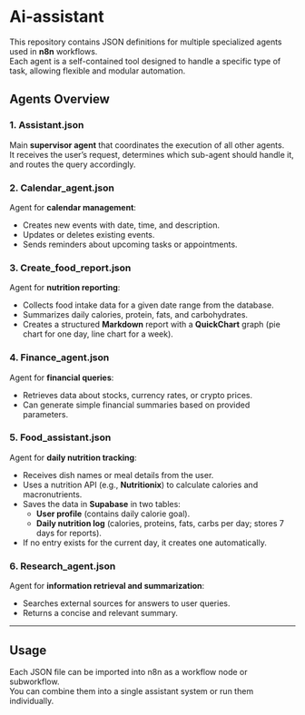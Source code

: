 # Ai‑assistant

This repository contains JSON definitions for multiple specialized agents used in **n8n** workflows.  
Each agent is a self-contained tool designed to handle a specific type of task, allowing flexible and modular automation.

## Agents Overview

### 1. Assistant.json
Main **supervisor agent** that coordinates the execution of all other agents.  
It receives the user’s request, determines which sub-agent should handle it, and routes the query accordingly.

### 2. Calendar_agent.json
Agent for **calendar management**:
- Creates new events with date, time, and description.
- Updates or deletes existing events.
- Sends reminders about upcoming tasks or appointments.

### 3. Create_food_report.json
Agent for **nutrition reporting**:
- Collects food intake data for a given date range from the database.
- Summarizes daily calories, protein, fats, and carbohydrates.
- Creates a structured **Markdown** report with a **QuickChart** graph (pie chart for one day, line chart for a week).

### 4. Finance_agent.json
Agent for **financial queries**:
- Retrieves data about stocks, currency rates, or crypto prices.
- Can generate simple financial summaries based on provided parameters.

### 5. Food_assistant.json
Agent for **daily nutrition tracking**:
- Receives dish names or meal details from the user.
- Uses a nutrition API (e.g., **Nutritionix**) to calculate calories and macronutrients.
- Saves the data in **Supabase** in two tables:
  - **User profile** (contains daily calorie goal).
  - **Daily nutrition log** (calories, proteins, fats, carbs per day; stores 7 days for reports).
- If no entry exists for the current day, it creates one automatically.

### 6. Research_agent.json
Agent for **information retrieval and summarization**:
- Searches external sources for answers to user queries.
- Returns a concise and relevant summary.

---

## Usage
Each JSON file can be imported into n8n as a workflow node or subworkflow.  
You can combine them into a single assistant system or run them individually.

